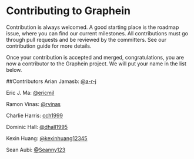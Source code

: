 # Contributing to Graphein
Contribution is always welcomed. A good starting place is the roadmap issue, where you can find our current milestones. All contributions must go through pull requests and be reviewed by the committers. See our contribution guide for more details.

Once your contribution is accepted and merged, congratulations, you are now a contributor to the Graphein project. We will put your name in the list below.

##Contributors
Arian Jamasb: [@a-r-j](https://github.com/a-r-j)

Eric J. Ma: [@ericmjl](https://github.com/ericmjl) 

Ramon Vinas: [@rvinas](https://github.com/rvinas)

Charlie Harris: [cch1999](https://github.com/cch1999)

Dominic Hall: [@dhall1995](https://github.com/dhall1995)

Kexin Huang: [@kexinhuang12345](https://github.com/kexinhuang12345)

Sean Aubi: [@Seanny123](https://github.com/Seanny123)
